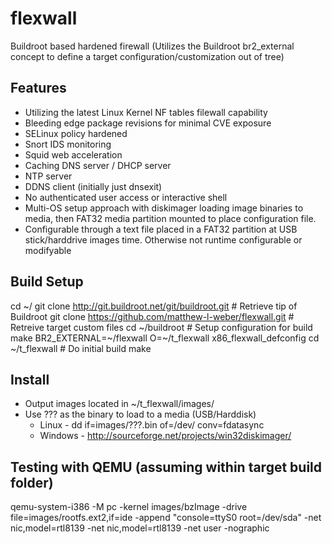 # flexwall
Buildroot based hardened firewall
(Utilizes the Buildroot br2_external concept to define a target configuration/customization out of tree)

Features
------------------------------------------------------
+ Utilizing the latest Linux Kernel NF tables filewall capability
+ Bleeding edge package revisions for minimal CVE exposure
+ SELinux policy hardened
+ Snort IDS monitoring
+ Squid web acceleration
+ Caching DNS server / DHCP server
+ NTP server
+ DDNS client (initially just dnsexit)
+ No authenticated user access or interactive shell
+ Multi-OS setup approach with diskimager loading image binaries to media, then FAT32 media partition mounted to place configuration file.
+ Configurable through a text file placed in a FAT32 partition at USB stick/harddrive images time.  Otherwise not runtime configurable or modifyable

Build Setup
------------------------------------------------------
cd ~/
git clone http://git.buildroot.net/git/buildroot.git              # Retrieve tip of Buildroot
git clone https://github.com/matthew-l-weber/flexwall.git         # Retreive target custom files
cd ~/buildroot                                                    # Setup configuration for build
make BR2_EXTERNAL=~/flexwall O=~/t_flexwall x86_flexwall_defconfig
cd ~/t_flexwall                                                   # Do initial build
make

Install
------------------------------------------------------
+ Output images located in ~/t_flexwall/images/
+ Use ??? as the binary to load to a media (USB/Harddisk)
  +  Linux - dd if=images/???.bin of=/dev/<disk> conv=fdatasync
  +  Windows - http://sourceforge.net/projects/win32diskimager/

Testing with QEMU (assuming within target build folder)
------------------------------------------------------
qemu-system-i386 -M pc -kernel images/bzImage -drive file=images/rootfs.ext2,if=ide -append "console=ttyS0 root=/dev/sda" -net nic,model=rtl8139 -net nic,model=rtl8139 -net user -nographic

